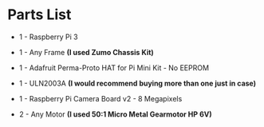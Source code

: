 # Parts List

  * 1 - Raspberry Pi 3 
  
  * 1 - Any Frame **(I used Zumo Chassis Kit)**
  
  * 1 - Adafruit Perma-Proto HAT for Pi Mini Kit - No EEPROM
  
  * 1 - ULN2003A **(I would recommend buying more than one just in case)**
  
  * 1 - Raspberry Pi Camera Board v2 - 8 Megapixels
  
  * 2 - Any Motor **(I used 50:1 Micro Metal Gearmotor HP 6V)**
